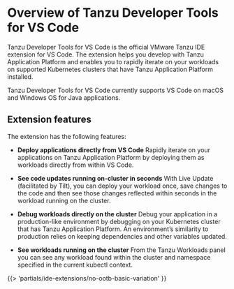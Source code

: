 # Overview of Tanzu Developer Tools for VS Code

Tanzu Developer Tools for VS Code is the official VMware Tanzu IDE extension for VS Code.
The extension helps you develop with Tanzu Application Platform and enables you to rapidly iterate
on your workloads on supported Kubernetes clusters that have Tanzu Application Platform installed.

Tanzu Developer Tools for VS Code currently supports VS Code on macOS and Windows OS for Java
applications.

## <a id="extension-features"></a> Extension features

The extension has the following features:

- **Deploy applications directly from VS Code**
  Rapidly iterate on your applications on Tanzu Application Platform by deploying them as workloads
  directly from within VS Code.

- **See code updates running on-cluster in seconds**
  With Live Update (facilitated by Tilt), you can deploy your workload once, save changes to the code
  and then see those changes reflected within seconds in the workload running on the cluster.

- **Debug workloads directly on the cluster**
  Debug your application in a production-like environment by debugging on your Kubernetes cluster
  that has Tanzu Application Platform.
  An environment’s similarity to production relies on keeping dependencies and other variables updated.

- **See workloads running on the cluster**
  From the Tanzu Workloads panel you can see any workload found within the cluster and namespace
  specified in the current kubectl context.

{{> 'partials/ide-extensions/no-ootb-basic-variation' }}